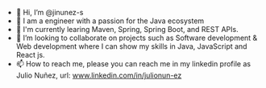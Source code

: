 - 👋 Hi, I’m @jinunez-s
- 👀 I am a engineer with a passion for the Java ecosystem
- 🌱 I'm currently learing Maven, Spring, Spring Boot, and REST APIs.
- 💞️ I’m looking to collaborate on projects such as Software development & Web development where I can show my skills in Java, JavaScript and React js. 
- 📫 How to reach me, please you can reach me in my linkedin profile as Julio Nuñez, url: www.linkedin.com/in/julionun-ez

<!---
riverawush/riverawush is a ✨ special ✨ repository because its `README.md` (this file) appears on your GitHub profile.
You can click the Preview link to take a look at your changes.
--->
